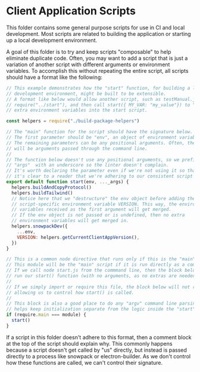 # Client Application Scripts

This folder contains some general purpose scripts for use in CI and local development. Most scripts are related to building the application or starting up a local development environment.

A goal of this folder is to try and keep scripts "composable" to help eliminate duplicate code. Often, you may want to add a script that is just a variation of another script with different arguments or environment variables. To accomplish this without repeating the entire script, all scripts should have a format like the following:

```javascript
// This example demonstrates how the "start" function, for building a local
// development environment, might be built to be extensible.
// A format like below would allow another script, such as testManual.js, to
// require("../start"), and then call start({ MY_VAR: "my_value"}) to "inject"
// extra environment variables into the start script.

const helpers = require("./build-package-helpers")

// The "main" function for the script should have the signature below.
// The first parameter should be "env", an object of environment variables.
// The remaining parameters can be any positional arguments. Often, these
// will be arguments passed through the command line.
//
// The function below doesn't use any positional arguments, so we prefix
// "args"  with an underscore so the linter doesn't complain.
// It's worth declaring the parameter even if we're not using it so that
// it's clear to a reader that we're adhering to our consistent script syntax.
export default function start(env, ..._args) {
  helpers.buildAndCopyProtocol()
  helpers.buildTailwind()
  // Notice here that we "destructure" the env object before adding the
  // script-specific environment variable VERSION. This way, the environment
  // variables received as the first argument will get merged.
  // If the env object is not passed or is undefined, then no extra
  // environment variables will get merged in.
  helpers.snowpackDev({
    ...env,
    VERSION: helpers.getCurrentClientAppVersion(),
  })
}

// This is a common node directive that runs only if this is the "main" script.
// This module will be the "main" script if it is run directly as a command.
// If we call node start.js from the commmand line, then the block below will
// run our start() function (with no arguments, as no extras are needed).
//
// If we simply import or require this file, the block below will not run,
// allowing us to control how start() is called.
//
// This block is also a good place to do any "argv" command line parsing. This
// helps keep initialization separate from the logic inside the "start" function.
if (require.main === module) {
  start()
}
```

If a script in this folder doesn't adhere to this format, then a comment block at the top of the script should explain why. This commonly happens because a script doesn't get called by "us" directly, but instead is passed directly to a process like snowpack or electron-builder. As we don't control how these functions are called, we can't control their signature.
